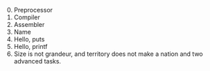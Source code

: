0. Preprocessor
1. Compiler
2. Assembler
3. Name
4. Hello, puts
5. Hello, printf
6. Size is not grandeur, and territory does not make a nation
and two advanced tasks.

